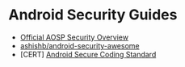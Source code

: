 # Android Security Guides

- [Official AOSP Security Overview](https://source.android.com/docs/security/)
- [ashishb/android-security-awesome](https://github.com/ashishb/android-security-awesome)
- [CERT] [Android Secure Coding Standard](https://www.securecoding.cert.org/confluence/display/android/Android+Secure+Coding+Standard)

